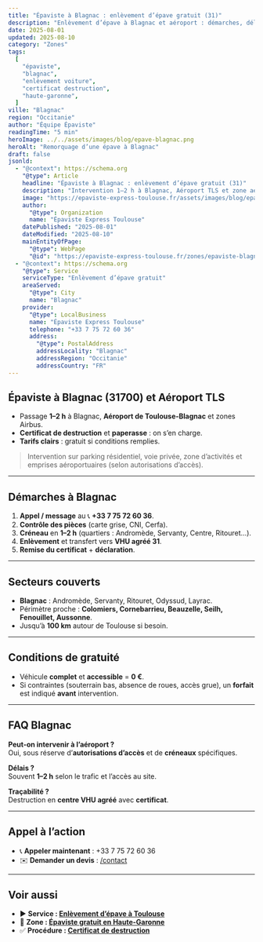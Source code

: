 ```yaml
---
title: "Épaviste à Blagnac : enlèvement d’épave gratuit (31)"
description: "Enlèvement d’épave à Blagnac et aéroport : démarches, délai 1–2 h, certificat de destruction, conditions de gratuité et secteurs couverts."
date: 2025-08-01
updated: 2025-08-10
category: "Zones"
tags:
  [
    "épaviste",
    "blagnac",
    "enlèvement voiture",
    "certificat destruction",
    "haute-garonne",
  ]
ville: "Blagnac"
region: "Occitanie"
author: "Équipe Épaviste"
readingTime: "5 min"
heroImage: ../../assets/images/blog/epave-blagnac.png
heroAlt: "Remorquage d’une épave à Blagnac"
draft: false
jsonld:
  - "@context": https://schema.org
    "@type": Article
    headline: "Épaviste à Blagnac : enlèvement d’épave gratuit (31)"
    description: "Intervention 1–2 h à Blagnac, Aéroport TLS et zone aéro, certificat de destruction et démarches prises en charge."
    image: "https://epaviste-express-toulouse.fr/assets/images/blog/epave-blagnac.png"
    author:
      "@type": Organization
      name: "Épaviste Express Toulouse"
    datePublished: "2025-08-01"
    dateModified: "2025-08-10"
    mainEntityOfPage:
      "@type": WebPage
      "@id": "https://epaviste-express-toulouse.fr/zones/epaviste-blagnac"
  - "@context": https://schema.org
    "@type": Service
    serviceType: "Enlèvement d’épave gratuit"
    areaServed:
      "@type": City
      name: "Blagnac"
    provider:
      "@type": LocalBusiness
      name: "Épaviste Express Toulouse"
      telephone: "+33 7 75 72 60 36"
      address:
        "@type": PostalAddress
        addressLocality: "Blagnac"
        addressRegion: "Occitanie"
        addressCountry: "FR"
---
```


## Épaviste à Blagnac (31700) et Aéroport TLS

- Passage **1–2 h** à Blagnac, **Aéroport de Toulouse-Blagnac** et zones Airbus.
- **Certificat de destruction** et **paperasse** : on s’en charge.
- **Tarifs clairs** : gratuit si conditions remplies.

> Intervention sur parking résidentiel, voie privée, zone d’activités et emprises aéroportuaires (selon autorisations d’accès).

---

## Démarches à Blagnac

1. **Appel / message** au 📞 **+33 7 75 72 60 36**.
2. **Contrôle des pièces** (carte grise, CNI, Cerfa).
3. **Créneau** en **1–2 h** (quartiers : Andromède, Servanty, Centre, Ritouret…).
4. **Enlèvement** et transfert vers **VHU agréé 31**.
5. **Remise du certificat** + **déclaration**.

---

## Secteurs couverts

- **Blagnac** : Andromède, Servanty, Ritouret, Odyssud, Layrac.
- Périmètre proche : **Colomiers, Cornebarrieu, Beauzelle, Seilh, Fenouillet, Aussonne**.
- Jusqu’à **100 km** autour de Toulouse si besoin.

---

## Conditions de gratuité

- Véhicule **complet** et **accessible** = **0 €**.
- Si contraintes (souterrain bas, absence de roues, accès grue), un **forfait** est indiqué **avant** intervention.

---

## FAQ Blagnac

**Peut-on intervenir à l’aéroport ?**  
Oui, sous réserve d’**autorisations d’accès** et de **créneaux** spécifiques.

**Délais ?**  
Souvent **1–2 h** selon le trafic et l’accès au site.

**Traçabilité ?**  
Destruction en **centre VHU agréé** avec **certificat**.

---

## Appel à l’action

- 📞 **Appeler maintenant** : +33 7 75 72 60 36
- ✉️ **Demander un devis** : [/contact](/contact)

---

## Voir aussi

- ▶️ **Service : [Enlèvement d’épave à Toulouse](/services/enlevement-epave-toulouse)**
- 📍 **Zone : [Épaviste gratuit en Haute-Garonne](/zones/haute-garonne)**
- ✅ **Procédure : [Certificat de destruction](/guides/certificat-destruction)**
